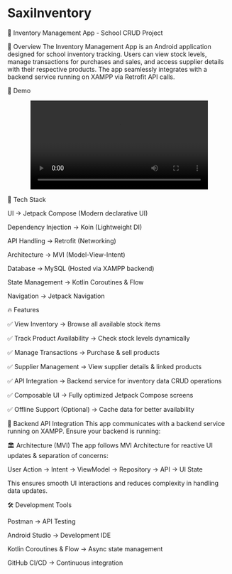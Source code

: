 # SaxiInventory

📱 Inventory Management App - School CRUD Project

📝 Overview
The Inventory Management App is an Android application designed for school inventory tracking. Users can view stock levels, manage transactions for purchases and sales, and access supplier details with their respective products. The app seamlessly integrates with a backend service running on XAMPP via Retrofit API calls.

🎥 Demo

<div align="center">
    <video src="https://github.com/user-attachments/assets/60a4372c-a19d-4b31-8ab6-5f4b04f20e44" width="400" controls>
        Your browser does not support the video tag.
    </video>
</div>


🚀 Tech Stack

UI → Jetpack Compose (Modern declarative UI)

Dependency Injection → Koin (Lightweight DI)

API Handling → Retrofit (Networking)

Architecture → MVI (Model-View-Intent)

Database → MySQL (Hosted via XAMPP backend)

State Management → Kotlin Coroutines & Flow

Navigation → Jetpack Navigation

🔥 Features

✅ View Inventory → Browse all available stock items

✅ Track Product Availability → Check stock levels dynamically

✅ Manage Transactions → Purchase & sell products

✅ Supplier Management → View supplier details & linked products

✅ API Integration → Backend service for inventory data CRUD operations

✅ Composable UI → Fully optimized Jetpack Compose screens

✅ Offline Support (Optional) → Cache data for better availability

🔗 Backend API Integration
This app communicates with a backend service running on XAMPP. Ensure your backend is running:

🏛 Architecture (MVI)
The app follows MVI Architecture for reactive UI updates & separation of concerns:

User Action → Intent → ViewModel → Repository → API → UI State

This ensures smooth UI interactions and reduces complexity in handling data updates.

🛠 Development Tools

Postman → API Testing

Android Studio → Development IDE

Kotlin Coroutines & Flow → Async state management

GitHub CI/CD → Continuous integration
